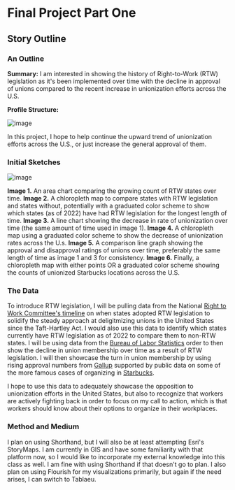 # Final Project Part One

## Story Outline

### An Outline

**Summary:** I am interested in showing the history of Right-to-Work (RTW) legislation as it's been implemented over time with the decline in approval of unions compared to the recent increase in unionization efforts across the U.S.

**Profile Structure:** 

![image](https://user-images.githubusercontent.com/112908888/192574519-94d62e8a-d276-40b0-951c-db2d43caf729.png)

In this project, I hope to help continue the upward trend of unionization efforts across the U.S., or just increase the general approval of them.

### Initial Sketches

![image](https://user-images.githubusercontent.com/112908888/192574865-4d93fb25-95fa-4569-9a35-dd18b8e01d65.png)

**Image 1.** An area chart comparing the growing count of RTW states over time. 
**Image 2.** A chloropleth map to compare states with RTW legislation and states without, potentially with a graduated color scheme to show which states (as of 2022) have had RTW legislation for the longest length of time.
**Image 3.** A line chart showing the decrease in rate of unionization over time (the same amount of time used in image 1).
**Image 4.** A chloropleth map using a graduated color scheme to show the decrease of unionization rates across the U.s.
**Image 5.** A comparison line graph showing the approval and disapproval ratings of unions over time, preferably the same length of time as image 1 and 3 for consistency.
**Image 6.** Finally, a chloropleth map with either points OR a graduated color scheme showing the counts of unionized Starbucks locations across the U.S.

### The Data

To introduce RTW legislation, I will be pulling data from the National [Right to Work Committee's timeline](/https://nrtwc.org/facts/state-right-to-work-timeline-2016/) on when states adopted RTW legislation to solidify the steady approach at deligitmizing unions in the United States since the Taft-Hartley Act. I would also use this data to identify which states currently have RTW legislation as of 2022 to compare them to non-RTW states. I will be using data from the [Bureau of Labor Statistics](/https://www.bls.gov/spotlight/2016/union-membership-in-the-united-states/home.htmin) order to then show the decline in union membership over time as a result of RTW legislation. I will then showcase the turn in union membership by using rising approval numbers from [Gallup](/https://news.gallup.com/poll/12751/labor-unions.aspx) supported by public data on some of the more famous cases of organizing in [Starbucks](/https://unionelections.org/data/starbucks/). 

I hope to use this data to adequately showcase the opposition to unionization efforts in the United States, but also to recognize that workers are actively fighting back in order to focus on my call to action, which is that workers should know about their options to organize in their workplaces.

### Method and Medium

I plan on using Shorthand, but I will also be at least attempting Esri's StoryMaps. I am currently in GIS and have some familiarity with that platform now, so I would like to incorporate my external knowledge into this class as well. I am fine with using Shorthand if that doesn't go to plan. I also plan on using Flourish for my visualizations primarily, but again if the need arises, I can switch to Tablaeu. 


